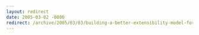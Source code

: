 ```yaml
---
layout: redirect
date: 2005-03-02 -0800
redirect: /archive/2005/03/03/building-a-better-extensibility-model-for-rss-bandit.aspx/
---
```

